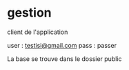 # gestion
client de l'application

user :  testisi@gmail.com
pass : passer

La base se trouve dans le dossier public
